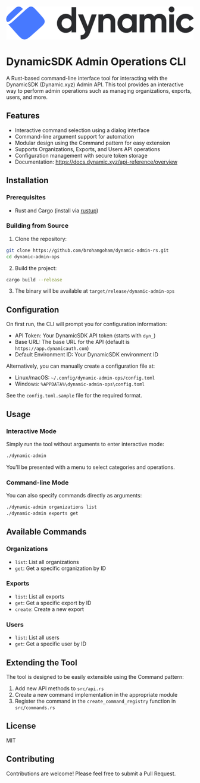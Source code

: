 ![Dynamic logo](/assets/svg/logo-primary.png)

# DynamicSDK Admin Operations CLI

A Rust-based command-line interface tool for interacting with the DynamicSDK (Dynamic.xyz) Admin API. This tool provides an interactive way to perform admin operations such as managing organizations, exports, users, and more.

## Features

- Interactive command selection using a dialog interface
- Command-line argument support for automation
- Modular design using the Command pattern for easy extension
- Supports Organizations, Exports, and Users API operations
- Configuration management with secure token storage
- Documentation: https://docs.dynamic.xyz/api-reference/overview

## Installation

### Prerequisites

- Rust and Cargo (install via [rustup](https://rustup.rs/))

### Building from Source

1. Clone the repository:
```bash
git clone https://github.com/brohamgoham/dynamic-admin-rs.git
cd dynamic-admin-ops
```

2. Build the project:
```bash
cargo build --release
```

3. The binary will be available at `target/release/dynamic-admin-ops`

## Configuration

On first run, the CLI will prompt you for configuration information:

- API Token: Your DynamicSDK API token (starts with `dyn_`)
- Base URL: The base URL for the API (default is `https://app.dynamicauth.com`)
- Default Environment ID: Your DynamicSDK environment ID

Alternatively, you can manually create a configuration file at:
- Linux/macOS: `~/.config/dynamic-admin-ops/config.toml`
- Windows: `%APPDATA%\dynamic-admin-ops\config.toml`

See the `config.toml.sample` file for the required format.

## Usage

### Interactive Mode

Simply run the tool without arguments to enter interactive mode:

```bash
./dynamic-admin
```

You'll be presented with a menu to select categories and operations.

### Command-line Mode

You can also specify commands directly as arguments:

```bash
./dynamic-admin organizations list
./dynamic-admin exports get
```

## Available Commands

### Organizations
- `list`: List all organizations
- `get`: Get a specific organization by ID

### Exports
- `list`: List all exports
- `get`: Get a specific export by ID
- `create`: Create a new export

### Users
- `list`: List all users
- `get`: Get a specific user by ID

## Extending the Tool

The tool is designed to be easily extensible using the Command pattern:

1. Add new API methods to `src/api.rs`
2. Create a new command implementation in the appropriate module
3. Register the command in the `create_command_registry` function in `src/commands.rs`

## License

MIT

## Contributing

Contributions are welcome! Please feel free to submit a Pull Request.